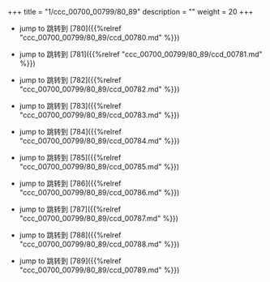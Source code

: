 +++
title = "1/ccc_00700_00799/80_89"
description = ""
weight = 20
+++

* jump to 跳转到 [780]({{%relref "ccc_00700_00799/80_89/ccd_00780.md" %}})

* jump to 跳转到 [781]({{%relref "ccc_00700_00799/80_89/ccd_00781.md" %}})

* jump to 跳转到 [782]({{%relref "ccc_00700_00799/80_89/ccd_00782.md" %}})

* jump to 跳转到 [783]({{%relref "ccc_00700_00799/80_89/ccd_00783.md" %}})

* jump to 跳转到 [784]({{%relref "ccc_00700_00799/80_89/ccd_00784.md" %}})

* jump to 跳转到 [785]({{%relref "ccc_00700_00799/80_89/ccd_00785.md" %}})

* jump to 跳转到 [786]({{%relref "ccc_00700_00799/80_89/ccd_00786.md" %}})

* jump to 跳转到 [787]({{%relref "ccc_00700_00799/80_89/ccd_00787.md" %}})

* jump to 跳转到 [788]({{%relref "ccc_00700_00799/80_89/ccd_00788.md" %}})

* jump to 跳转到 [789]({{%relref "ccc_00700_00799/80_89/ccd_00789.md" %}})

